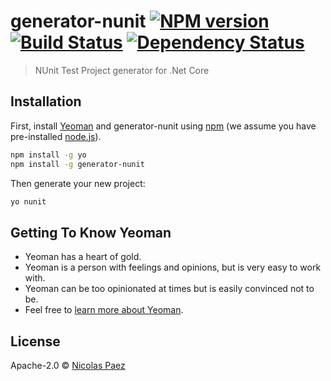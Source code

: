 # generator-nunit [![NPM version][npm-image]][npm-url] [![Build Status][travis-image]][travis-url] [![Dependency Status][daviddm-image]][daviddm-url]
> NUnit Test Project generator for .Net Core

## Installation

First, install [Yeoman](http://yeoman.io) and generator-nunit using [npm](https://www.npmjs.com/) (we assume you have pre-installed [node.js](https://nodejs.org/)).

```bash
npm install -g yo
npm install -g generator-nunit
```

Then generate your new project:

```bash
yo nunit
```

## Getting To Know Yeoman

 * Yeoman has a heart of gold.
 * Yeoman is a person with feelings and opinions, but is very easy to work with.
 * Yeoman can be too opinionated at times but is easily convinced not to be.
 * Feel free to [learn more about Yeoman](http://yeoman.io/).

## License

Apache-2.0 © [Nicolas Paez](blog.nicopaez.com)


[npm-image]: https://badge.fury.io/js/generator-nunit.svg
[npm-url]: https://npmjs.org/package/generator-nunit
[travis-image]: https://travis-ci.org/nicopaez/generator-nunit.svg?branch=master
[travis-url]: https://travis-ci.org/nicopaez/generator-nunit
[daviddm-image]: https://david-dm.org/nicopaez/generator-nunit.svg?theme=shields.io
[daviddm-url]: https://david-dm.org/nicopaez/generator-nunit
